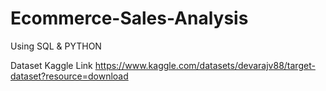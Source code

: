# Ecommerce-Sales-Analysis
Using SQL &amp; PYTHON

Dataset Kaggle Link
https://www.kaggle.com/datasets/devarajv88/target-dataset?resource=download
